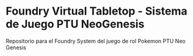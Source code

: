 # Foundry Virtual Tabletop - Sistema de Juego PTU NeoGenesis

Repositorio para el Foundry System del juego de rol Pokemon PTU Neo Genesis